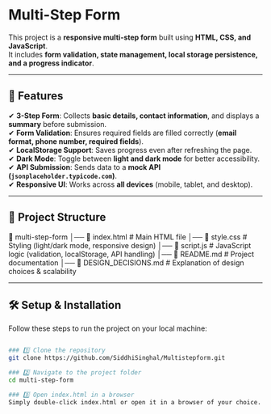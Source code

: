 # Multi-Step Form

This project is a **responsive multi-step form** built using **HTML, CSS, and JavaScript**.  
It includes **form validation, state management, local storage persistence, and a progress indicator**.

---

## 🚀 Features
✔ **3-Step Form**: Collects **basic details, contact information**, and displays a **summary** before submission.  
✔ **Form Validation**: Ensures required fields are filled correctly (**email format, phone number, required fields**).  
✔ **LocalStorage Support**: Saves progress even after refreshing the page.  
✔ **Dark Mode**: Toggle between **light and dark mode** for better accessibility.  
✔ **API Submission**: Sends data to a **mock API (`jsonplaceholder.typicode.com`)**.  
✔ **Responsive UI**: Works across **all devices** (mobile, tablet, and desktop).  

---

## 📂 Project Structure
📂 multi-step-form 
│── 📄 index.html # Main HTML file 
│── 📄 style.css # Styling (light/dark mode, responsive design) 
│── 📄 script.js # JavaScript logic (validation, localStorage, API handling) 
│── 📄 README.md # Project documentation 
│── 📄 DESIGN_DECISIONS.md # Explanation of design choices & scalability


---

## 🛠️ Setup & Installation
Follow these steps to run the project on your local machine:  
```sh

### 1️⃣ Clone the repository  
git clone https://github.com/SiddhiSinghal/Multistepform.git

### 2️⃣ Navigate to the project folder
cd multi-step-form

### 3️⃣ Open index.html in a browser
Simply double-click index.html or open it in a browser of your choice.
